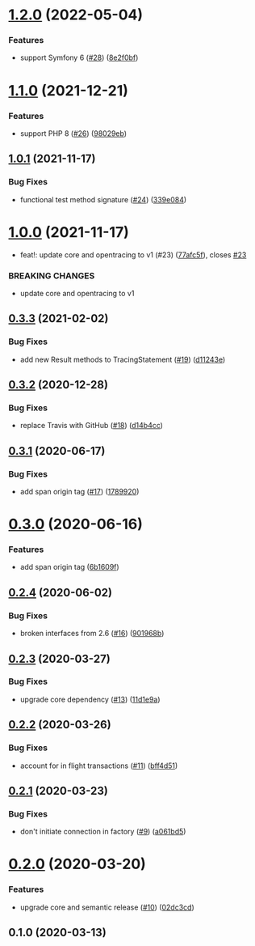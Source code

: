 # [1.2.0](https://github.com/auxmoney/OpentracingBundle-Doctrine-DBAL/compare/v1.1.0...v1.2.0) (2022-05-04)


### Features

* support Symfony 6 ([#28](https://github.com/auxmoney/OpentracingBundle-Doctrine-DBAL/issues/28)) ([8e2f0bf](https://github.com/auxmoney/OpentracingBundle-Doctrine-DBAL/commit/8e2f0bf0336216ddc7e527a049398de88f884b51))

# [1.1.0](https://github.com/auxmoney/OpentracingBundle-Doctrine-DBAL/compare/v1.0.1...v1.1.0) (2021-12-21)


### Features

* support PHP 8 ([#26](https://github.com/auxmoney/OpentracingBundle-Doctrine-DBAL/issues/26)) ([98029eb](https://github.com/auxmoney/OpentracingBundle-Doctrine-DBAL/commit/98029eb92e4171e4c042574c0686f33893b78e7b))

## [1.0.1](https://github.com/auxmoney/OpentracingBundle-Doctrine-DBAL/compare/v1.0.0...v1.0.1) (2021-11-17)


### Bug Fixes

* functional test method signature ([#24](https://github.com/auxmoney/OpentracingBundle-Doctrine-DBAL/issues/24)) ([339e084](https://github.com/auxmoney/OpentracingBundle-Doctrine-DBAL/commit/339e0841ebc8017f5dd973be4b732483043784f5))

# [1.0.0](https://github.com/auxmoney/OpentracingBundle-Doctrine-DBAL/compare/v0.3.3...v1.0.0) (2021-11-17)


* feat!: update core and opentracing to v1 (#23) ([77afc5f](https://github.com/auxmoney/OpentracingBundle-Doctrine-DBAL/commit/77afc5fad58f78ecbf440dc9cce398c1f7668ed8)), closes [#23](https://github.com/auxmoney/OpentracingBundle-Doctrine-DBAL/issues/23)


### BREAKING CHANGES

* update core and opentracing to v1

## [0.3.3](https://github.com/auxmoney/OpentracingBundle-Doctrine-DBAL/compare/v0.3.2...v0.3.3) (2021-02-02)


### Bug Fixes

* add new Result methods to TracingStatement ([#19](https://github.com/auxmoney/OpentracingBundle-Doctrine-DBAL/issues/19)) ([d11243e](https://github.com/auxmoney/OpentracingBundle-Doctrine-DBAL/commit/d11243e20e12a788f2ce1f3b556d206209f4aa03))

## [0.3.2](https://github.com/auxmoney/OpentracingBundle-Doctrine-DBAL/compare/v0.3.1...v0.3.2) (2020-12-28)


### Bug Fixes

* replace Travis with GitHub ([#18](https://github.com/auxmoney/OpentracingBundle-Doctrine-DBAL/issues/18)) ([d14b4cc](https://github.com/auxmoney/OpentracingBundle-Doctrine-DBAL/commit/d14b4ccf55cfb1d8bc284e26138d1a7cdea75022))

## [0.3.1](https://github.com/auxmoney/OpentracingBundle-Doctrine-DBAL/compare/v0.3.0...v0.3.1) (2020-06-17)


### Bug Fixes

* add span origin tag ([#17](https://github.com/auxmoney/OpentracingBundle-Doctrine-DBAL/issues/17)) ([1789920](https://github.com/auxmoney/OpentracingBundle-Doctrine-DBAL/commit/178992008373f5bfe13605bd21d0d48e392f322a))

# [0.3.0](https://github.com/auxmoney/OpentracingBundle-Doctrine-DBAL/compare/v0.2.4...v0.3.0) (2020-06-16)


### Features

* add span origin tag ([6b1609f](https://github.com/auxmoney/OpentracingBundle-Doctrine-DBAL/commit/6b1609f3161ec4b8a2a7c3b5d361d5c17b51ddb1))

## [0.2.4](https://github.com/auxmoney/OpentracingBundle-Doctrine-DBAL/compare/v0.2.3...v0.2.4) (2020-06-02)


### Bug Fixes

* broken interfaces from 2.6 ([#16](https://github.com/auxmoney/OpentracingBundle-Doctrine-DBAL/issues/16)) ([901968b](https://github.com/auxmoney/OpentracingBundle-Doctrine-DBAL/commit/901968ba52859de10fd8c3042652b5ec21ea90b3))

## [0.2.3](https://github.com/auxmoney/OpentracingBundle-Doctrine-DBAL/compare/v0.2.2...v0.2.3) (2020-03-27)


### Bug Fixes

* upgrade core dependency ([#13](https://github.com/auxmoney/OpentracingBundle-Doctrine-DBAL/issues/13)) ([11d1e9a](https://github.com/auxmoney/OpentracingBundle-Doctrine-DBAL/commit/11d1e9ac8d0ea268092961a67f2d9c3ae5da5eda))

## [0.2.2](https://github.com/auxmoney/OpentracingBundle-Doctrine-DBAL/compare/v0.2.1...v0.2.2) (2020-03-26)


### Bug Fixes

* account for in flight transactions ([#11](https://github.com/auxmoney/OpentracingBundle-Doctrine-DBAL/issues/11)) ([bff4d51](https://github.com/auxmoney/OpentracingBundle-Doctrine-DBAL/commit/bff4d51796211636aa305b71670d730f29560052))

## [0.2.1](https://github.com/auxmoney/OpentracingBundle-Doctrine-DBAL/compare/v0.2.0...v0.2.1) (2020-03-23)


### Bug Fixes

* don't initiate connection in factory ([#9](https://github.com/auxmoney/OpentracingBundle-Doctrine-DBAL/issues/9)) ([a061bd5](https://github.com/auxmoney/OpentracingBundle-Doctrine-DBAL/commit/a061bd58845c3abd02828cc171f540f4919e60b4))

# [0.2.0](https://github.com/auxmoney/OpentracingBundle-Doctrine-DBAL/compare/v0.1.0...v0.2.0) (2020-03-20)


### Features

* upgrade core and semantic release ([#10](https://github.com/auxmoney/OpentracingBundle-Doctrine-DBAL/issues/10)) ([02dc3cd](https://github.com/auxmoney/OpentracingBundle-Doctrine-DBAL/commit/02dc3cd66c4bce6f621f3f391276635f63286ffb))

## 0.1.0 (2020-03-13)
